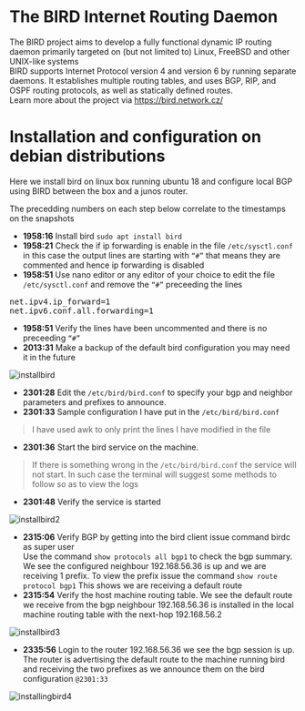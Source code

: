 # The BIRD Internet Routing Daemon
The BIRD project aims to develop a fully functional dynamic IP routing daemon primarily targeted on (but not limited to) Linux, FreeBSD and other UNIX-like systems  
BIRD supports Internet Protocol version 4 and version 6 by running separate daemons. It establishes multiple routing tables, and uses BGP, RIP, and OSPF routing protocols, as well as statically defined routes.  
Learn more about the project via https://bird.network.cz/

# Installation and configuration on debian distributions  
Here we install bird on linux box running ubuntu 18 and configure local BGP using BIRD between the box and a junos router.

The precedding numbers on each step below correlate to the timestamps on the snapshots

* **1958:16** Install bird `sudo apt install bird`  
* **1958:21** Check the if ip forwarding is enable in the file `/etc/sysctl.conf` in this case the output lines are starting with `“#”` that means they are commented and hence ip forwarding is disabled  
* **1958:51** Use nano editor or any editor of your choice to edit the file `/etc/sysctl.conf` and remove the `“#”` preceeding the lines  
<pre>
net.ipv4.ip_forward=1
net.ipv6.conf.all.forwarding=1
</pre>

* **1958:51** Verify the lines have been uncommented and there is no preceeding `“#”`  
* **2013:31** Make a backup of the default bird configuration you may need it in the future

![installbird](https://user-images.githubusercontent.com/50369643/63584660-117a9500-c5a6-11e9-8698-2b115695253f.png)

* **2301:28** Edit the `/etc/bird/bird.conf` to specify your bgp and neighbor parameters and prefixes to announce.  
* **2301:33** Sample configuration I have put in the `/etc/bird/bird.conf`  
> I have used awk to only print the lines I have modified in the file

* **2301:36** Start the bird service on the machine. 
> If there is something wrong in the `/etc/bird/bird.conf` the service will not start. In such case the terminal will suggest some methods to follow so as to view the logs  

* **2301:48** Verify the service is started

![installbird2](https://user-images.githubusercontent.com/50369643/63585029-dcbb0d80-c5a6-11e9-9975-cd18b2475c95.png)

* **2315:06** Verify BGP by getting into the bird client issue command birdc as super user  
Use the command `show protocols all bgp1` to check the bgp summary. We see the configured neighbour 192.168.56.36 is up and we are receiving 1 prefix.
To view the prefix issue the command `show route protocol bgp1` This shows we are receiving a default route  
* **2315:54** Verify the host machine routing table. We see the default route we receive from the bgp neighbour 192.168.56.36 is installed in the local machine routing table with the next-hop 192.168.56.2  

![installbird3](https://user-images.githubusercontent.com/50369643/63585144-2277d600-c5a7-11e9-8932-6ee709a653bd.png)

* **2335:56** Login to the router 192.168.56.36 we see the bgp session is up. The router is advertising the default route to the machine running bird and receiving the two prefixes as we announce them on the bird configuration `@2301:33`

![installingbird4](https://user-images.githubusercontent.com/50369643/63585434-c82b4500-c5a7-11e9-982b-bf6ef58b9df6.png)
